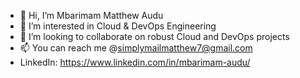 - 👋 Hi, I’m Mbarimam Matthew Audu
- 👀 I’m interested in Cloud & DevOps Engineering
- 💞️ I’m looking to collaborate on robust Cloud and DevOps projects
- 📫 You can reach me @simplymailmatthew7@gmail.com
- LinkedIn: https://www.linkedin.com/in/mbarimam-audu/

<!---
Matt-Audu/Matt-Audu is a ✨ special ✨ repository because its `README.md` (this file) appears on your GitHub profile.
You can click the Preview link to take a look at your changes.
--->
